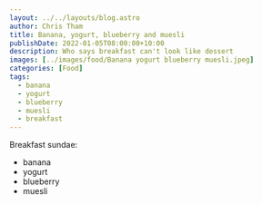 ```yaml
---
layout: ../../layouts/blog.astro
author: Chris Tham
title: Banana, yogurt, blueberry and muesli
publishDate: 2022-01-05T08:00:00+10:00
description: Who says breakfast can't look like dessert
images: [../images/food/Banana yogurt blueberry muesli.jpeg]
categories: [Food]
tags:
  - banana
  - yogurt
  - blueberry
  - muesli
  - breakfast
---
```


Breakfast sundae:

- banana
- yogurt
- blueberry
- muesli
